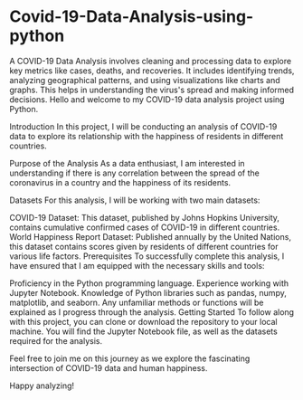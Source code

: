 # Covid-19-Data-Analysis-using-python
A COVID-19 Data Analysis involves cleaning and processing data to explore key metrics like cases, deaths, and recoveries. It includes identifying trends, analyzing geographical patterns, and using visualizations like charts and graphs. This helps in understanding the virus's spread and making informed decisions.
Hello and welcome to my COVID-19 data analysis project using Python.

Introduction
In this project, I will be conducting an analysis of COVID-19 data to explore its relationship with the happiness of residents in different countries.

Purpose of the Analysis
As a data enthusiast, I am interested in understanding if there is any correlation between the spread of the coronavirus in a country and the happiness of its residents.

Datasets
For this analysis, I will be working with two main datasets:

COVID-19 Dataset: This dataset, published by Johns Hopkins University, contains cumulative confirmed cases of COVID-19 in different countries.
World Happiness Report Dataset: Published annually by the United Nations, this dataset contains scores given by residents of different countries for various life factors.
Prerequisites
To successfully complete this analysis, I have ensured that I am equipped with the necessary skills and tools:

Proficiency in the Python programming language.
Experience working with Jupyter Notebook.
Knowledge of Python libraries such as pandas, numpy, matplotlib, and seaborn. Any unfamiliar methods or functions will be explained as I progress through the analysis.
Getting Started
To follow along with this project, you can clone or download the repository to your local machine. You will find the Jupyter Notebook file, as well as the datasets required for the analysis.

Feel free to join me on this journey as we explore the fascinating intersection of COVID-19 data and human happiness.

Happy analyzing!
